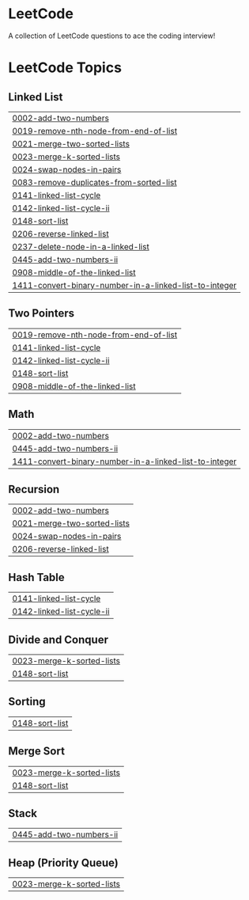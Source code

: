 # LeetCode
A collection of LeetCode questions to ace the coding interview!

<!---LeetCode Topics Start-->
# LeetCode Topics
## Linked List
|  |
| ------- |
| [0002-add-two-numbers](https://github.com/Tarunjeeth/LeetCode/tree/master/0002-add-two-numbers) |
| [0019-remove-nth-node-from-end-of-list](https://github.com/Tarunjeeth/LeetCode/tree/master/0019-remove-nth-node-from-end-of-list) |
| [0021-merge-two-sorted-lists](https://github.com/Tarunjeeth/LeetCode/tree/master/0021-merge-two-sorted-lists) |
| [0023-merge-k-sorted-lists](https://github.com/Tarunjeeth/LeetCode/tree/master/0023-merge-k-sorted-lists) |
| [0024-swap-nodes-in-pairs](https://github.com/Tarunjeeth/LeetCode/tree/master/0024-swap-nodes-in-pairs) |
| [0083-remove-duplicates-from-sorted-list](https://github.com/Tarunjeeth/LeetCode/tree/master/0083-remove-duplicates-from-sorted-list) |
| [0141-linked-list-cycle](https://github.com/Tarunjeeth/LeetCode/tree/master/0141-linked-list-cycle) |
| [0142-linked-list-cycle-ii](https://github.com/Tarunjeeth/LeetCode/tree/master/0142-linked-list-cycle-ii) |
| [0148-sort-list](https://github.com/Tarunjeeth/LeetCode/tree/master/0148-sort-list) |
| [0206-reverse-linked-list](https://github.com/Tarunjeeth/LeetCode/tree/master/0206-reverse-linked-list) |
| [0237-delete-node-in-a-linked-list](https://github.com/Tarunjeeth/LeetCode/tree/master/0237-delete-node-in-a-linked-list) |
| [0445-add-two-numbers-ii](https://github.com/Tarunjeeth/LeetCode/tree/master/0445-add-two-numbers-ii) |
| [0908-middle-of-the-linked-list](https://github.com/Tarunjeeth/LeetCode/tree/master/0908-middle-of-the-linked-list) |
| [1411-convert-binary-number-in-a-linked-list-to-integer](https://github.com/Tarunjeeth/LeetCode/tree/master/1411-convert-binary-number-in-a-linked-list-to-integer) |
## Two Pointers
|  |
| ------- |
| [0019-remove-nth-node-from-end-of-list](https://github.com/Tarunjeeth/LeetCode/tree/master/0019-remove-nth-node-from-end-of-list) |
| [0141-linked-list-cycle](https://github.com/Tarunjeeth/LeetCode/tree/master/0141-linked-list-cycle) |
| [0142-linked-list-cycle-ii](https://github.com/Tarunjeeth/LeetCode/tree/master/0142-linked-list-cycle-ii) |
| [0148-sort-list](https://github.com/Tarunjeeth/LeetCode/tree/master/0148-sort-list) |
| [0908-middle-of-the-linked-list](https://github.com/Tarunjeeth/LeetCode/tree/master/0908-middle-of-the-linked-list) |
## Math
|  |
| ------- |
| [0002-add-two-numbers](https://github.com/Tarunjeeth/LeetCode/tree/master/0002-add-two-numbers) |
| [0445-add-two-numbers-ii](https://github.com/Tarunjeeth/LeetCode/tree/master/0445-add-two-numbers-ii) |
| [1411-convert-binary-number-in-a-linked-list-to-integer](https://github.com/Tarunjeeth/LeetCode/tree/master/1411-convert-binary-number-in-a-linked-list-to-integer) |
## Recursion
|  |
| ------- |
| [0002-add-two-numbers](https://github.com/Tarunjeeth/LeetCode/tree/master/0002-add-two-numbers) |
| [0021-merge-two-sorted-lists](https://github.com/Tarunjeeth/LeetCode/tree/master/0021-merge-two-sorted-lists) |
| [0024-swap-nodes-in-pairs](https://github.com/Tarunjeeth/LeetCode/tree/master/0024-swap-nodes-in-pairs) |
| [0206-reverse-linked-list](https://github.com/Tarunjeeth/LeetCode/tree/master/0206-reverse-linked-list) |
## Hash Table
|  |
| ------- |
| [0141-linked-list-cycle](https://github.com/Tarunjeeth/LeetCode/tree/master/0141-linked-list-cycle) |
| [0142-linked-list-cycle-ii](https://github.com/Tarunjeeth/LeetCode/tree/master/0142-linked-list-cycle-ii) |
## Divide and Conquer
|  |
| ------- |
| [0023-merge-k-sorted-lists](https://github.com/Tarunjeeth/LeetCode/tree/master/0023-merge-k-sorted-lists) |
| [0148-sort-list](https://github.com/Tarunjeeth/LeetCode/tree/master/0148-sort-list) |
## Sorting
|  |
| ------- |
| [0148-sort-list](https://github.com/Tarunjeeth/LeetCode/tree/master/0148-sort-list) |
## Merge Sort
|  |
| ------- |
| [0023-merge-k-sorted-lists](https://github.com/Tarunjeeth/LeetCode/tree/master/0023-merge-k-sorted-lists) |
| [0148-sort-list](https://github.com/Tarunjeeth/LeetCode/tree/master/0148-sort-list) |
## Stack
|  |
| ------- |
| [0445-add-two-numbers-ii](https://github.com/Tarunjeeth/LeetCode/tree/master/0445-add-two-numbers-ii) |
## Heap (Priority Queue)
|  |
| ------- |
| [0023-merge-k-sorted-lists](https://github.com/Tarunjeeth/LeetCode/tree/master/0023-merge-k-sorted-lists) |
<!---LeetCode Topics End-->
